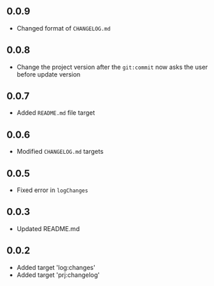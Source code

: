 ## 0.0.9

- Changed format of `CHANGELOG.md`

## 0.0.8

- Change the project version after the `git:commit` now asks the user before update version

## 0.0.7

- Added `README.md` file target

## 0.0.6

- Modified `CHANGELOG.md` targets

## 0.0.5

- Fixed error in `logChanges`

## 0.0.3

- Updated README.md

## 0.0.2

- Added target 'log:changes'
- Added target 'prj:changelog'

